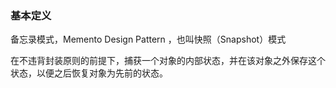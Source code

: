 ### 基本定义
备忘录模式，Memento Design Pattern ，也叫快照（Snapshot）模式

在不违背封装原则的前提下，捕获一个对象的内部状态，并在该对象之外保存这个状态，以便之后恢复对象为先前的状态。





